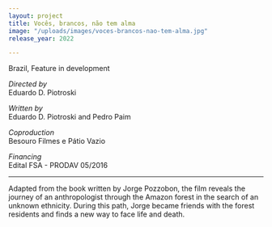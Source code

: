 ```yaml
---
layout: project
title: Vocês, brancos, não tem alma
image: "/uploads/images/voces-brancos-nao-tem-alma.jpg"
release_year: 2022

---
```

Brazil, Feature in development

_Directed by_  
Eduardo D. Piotroski

_Written by_  
Eduardo D. Piotroski and Pedro Paim

_Coproduction_  
Besouro Filmes e Pátio Vazio

_Financing_  
Edital FSA - PRODAV 05/2016

***

Adapted from the book written by Jorge Pozzobon, the film reveals the journey of an anthropologist through the Amazon forest in the search of an unknown ethnicity. During this path, Jorge became friends with the forest residents and finds a new way to face life and death.